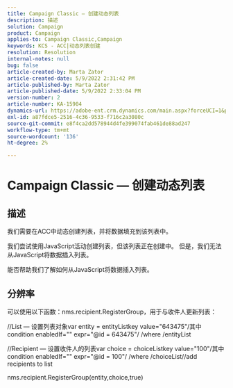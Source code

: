 ```yaml
---
title: Campaign Classic — 创建动态列表
description: 描述
solution: Campaign
product: Campaign
applies-to: Campaign Classic,Campaign
keywords: KCS - ACC|动态列表创建
resolution: Resolution
internal-notes: null
bug: false
article-created-by: Marta Zator
article-created-date: 5/9/2022 2:31:42 PM
article-published-by: Marta Zator
article-published-date: 5/9/2022 2:33:04 PM
version-number: 2
article-number: KA-15904
dynamics-url: https://adobe-ent.crm.dynamics.com/main.aspx?forceUCI=1&pagetype=entityrecord&etn=knowledgearticle&id=58da1bb8-a4cf-ec11-a7b5-0022480a8e40
exl-id: a87fdce5-2516-4c36-9533-f716c2a3080c
source-git-commit: e8f4ca2dd578944d4fe399074fab461de88ad247
workflow-type: tm+mt
source-wordcount: '136'
ht-degree: 2%

---
```


# Campaign Classic — 创建动态列表

## 描述


我们需要在ACC中动态创建列表，并将数据填充到该列表中。

我们尝试使用JavaScript活动创建列表，但该列表正在创建中。 但是，我们无法从JavaScript将数据插入列表。

能否帮助我们了解如何从JavaScript将数据插入列表。


## 分辨率


可以使用以下函数：nms.recipient.RegisterGroup，用于与收件人更新列表：



//List — 设置列表对象var entity = entityListkey value=&quot;643475&quot;/其中condition enabledIf=&quot;&quot; expr=&quot;@id = 643475&quot;/ /where /entityList



//Recipient — 设置收件人的列表var choice = choiceListkey value=&quot;100&quot;/其中condition enabledIf=&quot;&quot; expr=&quot;@id = 100&quot;/ /where /choiceList//add recipients to list

nms.recipient.RegisterGroup(entity,choice,true)
